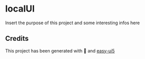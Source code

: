# localUI

Insert the purpose of this project and some interesting infos here

## Credits

This project has been generated with 💙 and [easy-ui5](https://github.com/SAP)
